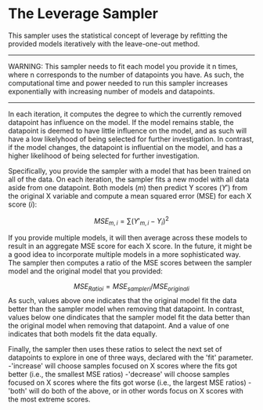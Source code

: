 # The Leverage Sampler

This sampler uses the statistical concept of leverage by refitting the provided models iteratively with the leave-one-out method. 

---
WARNING: 
This sampler needs to fit each model you provide it n times, where n corresponds to the number of datapoints you have. 
As such, the computational time and power needed to run this sampler increases exponentially with increasing number of models and datapoints.

---

In each iteration, it computes the degree to which the currently removed datapoint has influence on the model. 
If the model remains stable, the datapoint is deemed to have little influence on the model, and as such will have a low likelyhood of being selected for further investigation.
In contrast, if the model changes, the datapoint is influential on the model, and has a higher likelihood of being selected for further investigation.

Specifically, you provide the sampler with a model that has been trained on all of the data. On each iteration, the sampler fits a new model with all data aside from one datapoint. 
Both models ($m$) then predict Y scores ($Y'$) from the original X variable and compute a mean squared error (MSE) for each X score ($i$):

$$
MSE_{m,i} = \sum(Y'_{m,i} - Y_{i})^{2} 
$$    

If you provide multiple models, it will then average across these models to result in an aggregate MSE score for each X score. In the future, it might be a good idea to incorporate multiple models in a more sophisticated way.
The sampler then computes a ratio of the MSE scores between the sampler model and the original model that you provided:

$$
{MSE_{Ratio}}_{i} = {MSE_{sampler}}_{i}/{MSE_{original}}_{i}
$$
As such, values above one indicates that the original model fit the data better than the sampler model when removing that datapoint.
In contrast, values below one dindicates that the sampler model fit the data better than the original model when removing that datapoint.
And a value of one indicates that both models fit the data equally.

Finally, the sampler then uses these ratios to select the next set of datapoints to explore in one of three ways, declared with the 'fit' parameter.
    -'increase' will choose samples focused on X scores where the fits got better (i.e., the smallest MSE ratios)
    -'decrease' will choose samples focused on X scores where the fits got worse (i.e., the largest MSE ratios)
    -'both' will do both of the above, or in other words focus on X scores with the most extreme scores.

